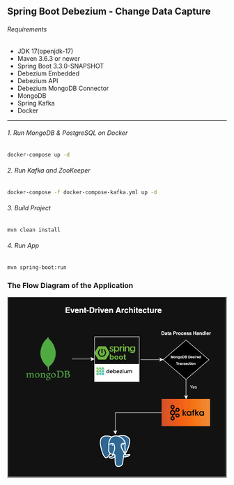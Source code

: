 ## __Spring Boot Debezium - Change Data Capture__

###### Requirements

* JDK 17(openjdk-17)
* Maven 3.6.3 or newer
* Spring Boot 3.3.0-SNAPSHOT
* Debezium Embedded
* Debezium API
* Debezium MongoDB Connector
* MongoDB
* Spring Kafka
* Docker

---

###### 1. Run MongoDB & PostgreSQL on Docker
```sh
docker-compose up -d
```
###### 2. Run Kafka and ZooKeeper
```sh
docker-compose -f docker-compose-kafka.yml up -d
```
###### 3. Build Project
```sh
mvn clean install
```
###### 4. Run App
```sh
mvn spring-boot:run
```

### The Flow Diagram of the Application

![](flow-diagram.png)